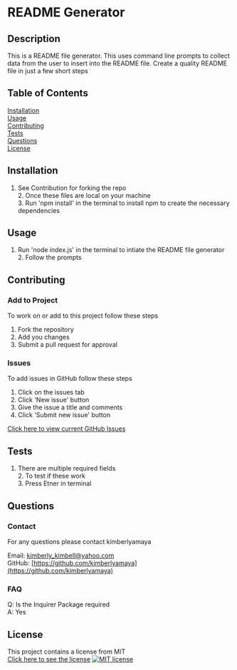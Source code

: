 # README Generator
 
  ## Description
  This is a README file generator. This uses command line prompts to collect data from the user to insert into the README file. Create a quality README file in just a few short steps

  ## Table of Contents
  [Installation](##Installation)  
  [Usage](##Usage)  
  [Contributing](##Contributing)   
  [Tests](##Tests)  
  [Questions](##Questions)  
  [License](##License) 
  
  ## Installation
  1. See Contribution for forking the repo <br /> 2. Once these files are local on your machine <br /> 3. Run 'npm install' in the terminal to install npm to create the necessary dependencies  
  
  ## Usage
  1. Run 'node index.js' in the terminal to intiate the README file generator <br /> 2. Follow the prompts   

  ## Contributing
  
  ### Add to Project  
  To work on or add to this project follow these steps  
  1. Fork the repository  
  2. Add you changes  
  3. Submit a pull request for approval  
  
  ### Issues
  To add issues in GitHub follow these steps
  1. Click on the issues tab
  2. Click 'New issue' button
  3. Give the issue a title and comments
  4. Click 'Submit new issue' button

  [Click here to view current GitHub Issues](https://github.com/kimberlyamaya/readme-generator/issues)   

  ## Tests
  1. There are multiple required fields <br /> 2. To test if these work <br /> 3. Press Etner in terminal

  ## Questions

  ### Contact
  For any questions please contact kimberlyamaya  

  Email: [kimberly_kimbell@yahoo.com](mailto:kimberly_kimbell@yahoo.com)  
  GitHub: [https://github.com/kimberlyamaya](https://github.com/kimberlyamaya)  

  ### FAQ
  Q: Is the Inquirer Package required  
  A: Yes

  ## License
  This project contains a license from MIT  
  [Click here to see the license](license.txt)
  [![MIT license](https://img.shields.io/badge/License-MIT-blue.svg)](https://lbesson.mit-license.org/)